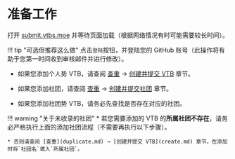 # 准备工作

打开 <a href="https://submit.vtbs.moe" target="_blank">submit.vtbs.moe</a> 并等待页面加载（根据网络情况有时可能需要较长时间）。

!!! tip "可选但推荐这么做"
    点击`登陆`按钮，并登陆您的 GitHub 账号（此操作将有助于您第一时间收到审核邮件并进行修改）。

* 如果您添加个人势 VTB，请查阅 [查重](duplicate.md) → [创建并提交 VTB](create.md) 章节。

* 如果您添加社团，请查阅 [查重](duplicate.md) → [创建并提交社团](../wiki/create-group.md) 章节。

* 如果您添加社团势 VTB，请务必先查找是否存在对应的社团。

!!! warning "关于未收录的社团"
    * 若您需要添加的 VTB 的**所属社团不存在**，请务必严格执行上面的添加社团流程（不需要再执行以下步骤）。
    
    * 否则请查阅 [查重](duplicate.md) → [创建并提交 VTB](create.md) 章节，在添加时将`社团名`填入`所属社团`。
